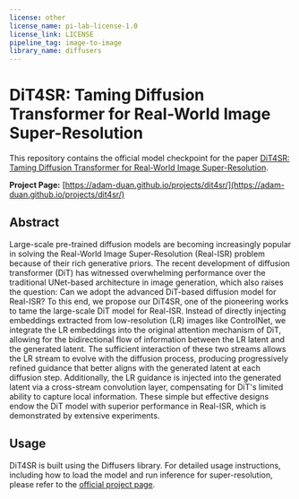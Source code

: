 ```yaml
---
license: other
license_name: pi-lab-license-1.0
license_link: LICENSE
pipeline_tag: image-to-image
library_name: diffusers
---
```


# DiT4SR: Taming Diffusion Transformer for Real-World Image Super-Resolution

This repository contains the official model checkpoint for the paper [DiT4SR: Taming Diffusion Transformer for Real-World Image Super-Resolution](https://arxiv.org/abs/2503.23580).

**Project Page:** [https://adam-duan.github.io/projects/dit4sr/](https://adam-duan.github.io/projects/dit4sr/)

## Abstract

Large-scale pre-trained diffusion models are becoming increasingly popular in solving the Real-World Image Super-Resolution (Real-ISR) problem because of their rich generative priors. The recent development of diffusion transformer (DiT) has witnessed overwhelming performance over the traditional UNet-based architecture in image generation, which also raises the question: Can we adopt the advanced DiT-based diffusion model for Real-ISR? To this end, we propose our DiT4SR, one of the pioneering works to tame the large-scale DiT model for Real-ISR. Instead of directly injecting embeddings extracted from low-resolution (LR) images like ControlNet, we integrate the LR embeddings into the original attention mechanism of DiT, allowing for the bidirectional flow of information between the LR latent and the generated latent. The sufficient interaction of these two streams allows the LR stream to evolve with the diffusion process, producing progressively refined guidance that better aligns with the generated latent at each diffusion step. Additionally, the LR guidance is injected into the generated latent via a cross-stream convolution layer, compensating for DiT's limited ability to capture local information. These simple but effective designs endow the DiT model with superior performance in Real-ISR, which is demonstrated by extensive experiments.

## Usage

DiT4SR is built using the Diffusers library. For detailed usage instructions, including how to load the model and run inference for super-resolution, please refer to the [official project page](https://adam-duan.github.io/projects/dit4sr/).